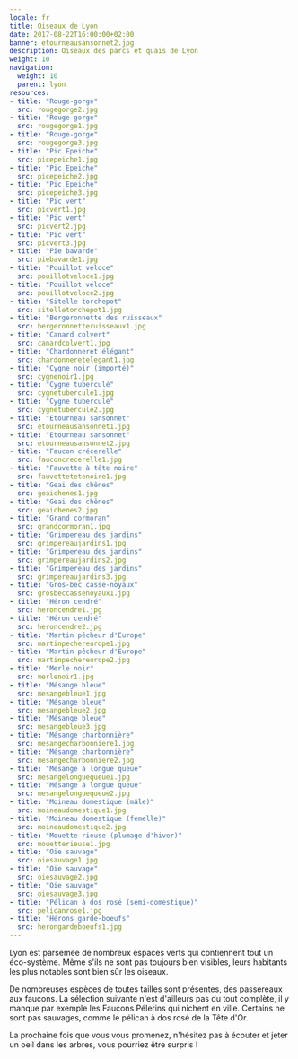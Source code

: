 ```yaml
---
locale: fr
title: Oiseaux de Lyon
date: 2017-08-22T16:00:00+02:00
banner: etourneausansonnet2.jpg
description: Oiseaux des parcs et quais de Lyon
weight: 10
navigation:
  weight: 10
  parent: lyon
resources:
- title: "Rouge-gorge"
  src: rougegorge2.jpg
- title: "Rouge-gorge"
  src: rougegorge1.jpg
- title: "Rouge-gorge"
  src: rougegorge3.jpg
- title: "Pic Epeiche"
  src: picepeiche1.jpg
- title: "Pic Epeiche"
  src: picepeiche2.jpg
- title: "Pic Epeiche"
  src: picepeiche3.jpg
- title: "Pic vert"
  src: picvert1.jpg
- title: "Pic vert"
  src: picvert2.jpg
- title: "Pic vert"
  src: picvert3.jpg
- title: "Pie bavarde"
  src: piebavarde1.jpg
- title: "Pouillot véloce"
  src: pouillotveloce1.jpg
- title: "Pouillot véloce"
  src: pouillotveloce2.jpg
- title: "Sitelle torchepot"
  src: sitelletorchepot1.jpg
- title: "Bergeronnette des ruisseaux"
  src: bergeronnetteruisseaux1.jpg
- title: "Canard colvert"
  src: canardcolvert1.jpg
- title: "Chardonneret élégant"
  src: chardonneretelegant1.jpg
- title: "Cygne noir (importé)"
  src: cygnenoir1.jpg
- title: "Cygne tuberculé"
  src: cygnetubercule1.jpg
- title: "Cygne tuberculé"
  src: cygnetubercule2.jpg
- title: "Etourneau sansonnet"
  src: etourneausansonnet1.jpg
- title: "Etourneau sansonnet"
  src: etourneausansonnet2.jpg
- title: "Faucon crécerelle"
  src: fauconcrecerelle1.jpg
- title: "Fauvette à tête noire"
  src: fauvettetetenoire1.jpg
- title: "Geai des chênes"
  src: geaichenes1.jpg
- title: "Geai des chênes"
  src: geaichenes2.jpg
- title: "Grand cormoran"
  src: grandcormoran1.jpg
- title: "Grimpereau des jardins"
  src: grimpereaujardins1.jpg
- title: "Grimpereau des jardins"
  src: grimpereaujardins2.jpg
- title: "Grimpereau des jardins"
  src: grimpereaujardins3.jpg
- title: "Gros-bec casse-noyaux"
  src: grosbeccassenoyaux1.jpg
- title: "Héron cendré"
  src: heroncendre1.jpg
- title: "Héron cendré"
  src: heroncendre2.jpg
- title: "Martin pêcheur d'Europe"
  src: martinpechereurope1.jpg
- title: "Martin pêcheur d'Europe"
  src: martinpechereurope2.jpg
- title: "Merle noir"
  src: merlenoir1.jpg
- title: "Mésange bleue"
  src: mesangebleue1.jpg
- title: "Mésange bleue"
  src: mesangebleue2.jpg
- title: "Mésange bleue"
  src: mesangebleue3.jpg
- title: "Mésange charbonnière"
  src: mesangecharbonniere1.jpg
- title: "Mésange charbonnière"
  src: mesangecharbonniere2.jpg
- title: "Mésange à longue queue"
  src: mesangelonguequeue1.jpg
- title: "Mésange à longue queue"
  src: mesangelonguequeue2.jpg
- title: "Moineau domestique (mâle)"
  src: moineaudomestique1.jpg
- title: "Moineau domestique (femelle)"
  src: moineaudomestique2.jpg
- title: "Mouette rieuse (plumage d'hiver)"
  src: mouetterieuse1.jpg
- title: "Oie sauvage"
  src: oiesauvage1.jpg
- title: "Oie sauvage"
  src: oiesauvage2.jpg
- title: "Oie sauvage"
  src: oiesauvage3.jpg
- title: "Pélican à dos rosé (semi-domestique)"
  src: pelicanrose1.jpg
- title: "Hérons garde-boeufs"
  src: herongardeboeufs1.jpg
---
```


Lyon est parsemée de nombreux espaces verts qui contiennent tout un éco-système. Même s'ils ne sont pas toujours bien visibles, leurs habitants les plus notables sont bien sûr les oiseaux.  

De nombreuses espèces de toutes tailles sont présentes, des passereaux aux faucons. La sélection suivante n'est d'ailleurs pas du tout complète, il y manque par exemple les Faucons Pélerins qui nichent en ville. Certains ne sont pas sauvages, comme le pélican à dos rosé de la Tête d'Or.

La prochaine fois que vous vous promenez, n'hésitez pas à écouter et jeter un oeil dans les arbres, vous pourriez être surpris !